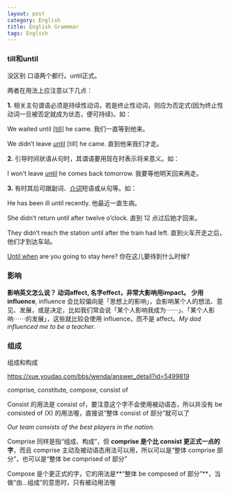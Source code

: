 ```yaml
---
layout: post
category: English
title: English Grammmar
tags: English
---
```


### till和until

没区别 口语两个都行。until正式。

两者在用法上应注意以下几点：

**1.** 相关主句谓语必须是持续性动词，若是终止性动词，则应为否定式(因为终止性动词一旦被否定就成为状态，便可持续)。如：

We waited until [[till](http://www.yywords.com/)] he came. 我们一直等到他来。

We didn’t leave [until](http://www.yywords.com/) [till] he came. 直到他来我们才走。

**2.** 引导时间状语从句时，其谓语要用现在时表示将来意义。如：

I won’t leave [until](http://www.yywords.com/) he comes back tomorrow. 我要等他明天回来再走。

**3.** 有时其后可跟副词、[介词](http://www.yywords.com/Article/200810/542.html)短语或从句等。如：

He has been ill until recently. 他最近一直生病。

She didn’t return until after twelve o’clock. 直到 12 点过后她才回来。

They didn’t reach the station until after the train had left. 直到火车开走之后，他们才到达车站。

[Until when](http://www.yywords.com/) are you going to stay here? 你在这儿要待到什么时候?



### 影响

**影响英文怎么说？ 动词affect, 名字effect，非常大影响用impact。** **少用influence**,  influence 会比较偏向是「思想上的影响」，会影响某个人的想法、意见、发展，或是决定，比如我们常会说「某个人影响我成为⋯⋯」、「某个人影响⋯⋯的发展」，这些就比较会使用 influence，而不是 affect。*My dad influenced me to be a teacher.*



### 组成

组成和构成

https://xue.youdao.com/bbs/wenda/answer_detail?id=5499819

comprise, constitute, compose, consist of



Consist 的用法是 consist of，要注意这个字不会使用被动语态，所以并没有 be consisted of (X) 的用法喔，直接说“整体 consist of 部分”就可以了

*Our team consists of the best players in the nation.*



Comprise 同样是指“组成、构成”，但 **comprise 是个比 consist 更正式一点的字**，而且 comprise 主动及被动语态用法可以用，所以可以是“整体 comprise 部分”，也可以是“整体 be comprised of 部分”



Compose 是个更正式的字，它的用法是**“整体 be composed of 部分”**，当做“由...组成”的意思时，只有被动用法喔